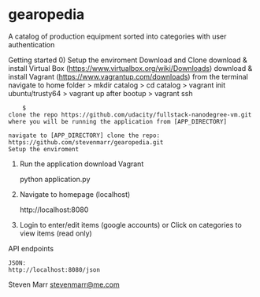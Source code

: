 gearopedia
===================

A catalog of production equipment sorted into categories with user authentication

Getting started
0) Setup the enviroment
	Download and Clone
	download & install Virtual Box (https://www.virtualbox.org/wiki/Downloads)
	download & install Vagrant (https://www.vagrantup.com/downloads)
	from the terminal 
	navigate to home folder
		> mkdir catalog
		> cd catalog
		> vagrant init ubuntu/trusty64
		> vagrant up
	after bootup
		> vagrant ssh 
		
		$ 
	clone the repo https://github.com/udacity/fullstack-nanodegree-vm.git where you will be running the application from [APP_DIRECTORY]

	navigate to [APP_DIRECTORY] clone the repo:
	https://github.com/stevenmarr/gearopedia.git
	Setup the enviroment

1) Run the application
	download Vagrant

	python application.py

2) Navigate to homepage (localhost)

	http://localhost:8080

3) Login to enter/edit items (google accounts)
or
Click on categories to view items (read only)

API endpoints
	

	JSON:
	http://localhost:8080/json

Steven Marr
stevenmarr@me.com

